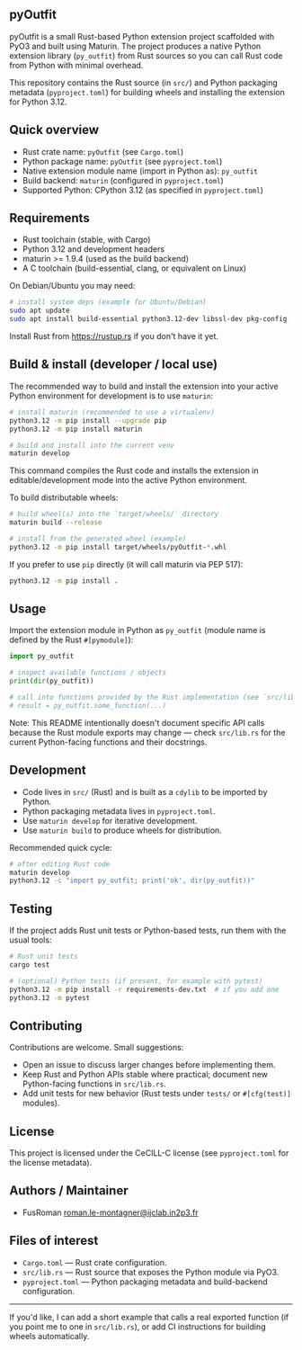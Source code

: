 ## pyOutfit

pyOutfit is a small Rust-based Python extension project scaffolded with PyO3 and built using Maturin. The project produces a native Python extension library (`py_outfit`) from Rust sources so you can call Rust code from Python with minimal overhead.

This repository contains the Rust source (in `src/`) and Python packaging metadata (`pyproject.toml`) for building wheels and installing the extension for Python 3.12.

## Quick overview

- Rust crate name: `pyOutfit` (see `Cargo.toml`)
- Python package name: `pyOutfit` (see `pyproject.toml`)
- Native extension module name (import in Python as): `py_outfit`
- Build backend: `maturin` (configured in `pyproject.toml`)
- Supported Python: CPython 3.12 (as specified in `pyproject.toml`)

## Requirements

- Rust toolchain (stable, with Cargo)
- Python 3.12 and development headers
- maturin >= 1.9.4 (used as the build backend)
- A C toolchain (build-essential, clang, or equivalent on Linux)

On Debian/Ubuntu you may need:

```bash
# install system deps (example for Ubuntu/Debian)
sudo apt update
sudo apt install build-essential python3.12-dev libssl-dev pkg-config
```

Install Rust from https://rustup.rs if you don't have it yet.

## Build & install (developer / local use)

The recommended way to build and install the extension into your active Python environment for development is to use `maturin`:

```bash
# install maturin (recommended to use a virtualenv)
python3.12 -m pip install --upgrade pip
python3.12 -m pip install maturin

# build and install into the current venv
maturin develop
```

This command compiles the Rust code and installs the extension in editable/development mode into the active Python environment.

To build distributable wheels:

```bash
# build wheel(s) into the `target/wheels/` directory
maturin build --release

# install from the generated wheel (example)
python3.12 -m pip install target/wheels/pyOutfit-*.whl
```

If you prefer to use `pip` directly (it will call maturin via PEP 517):

```bash
python3.12 -m pip install .
```

## Usage

Import the extension module in Python as `py_outfit` (module name is defined by the Rust `#[pymodule]`):

```python
import py_outfit

# inspect available functions / objects
print(dir(py_outfit))

# call into functions provided by the Rust implementation (see `src/lib.rs` for exported APIs)
# result = py_outfit.some_function(...)
```

Note: This README intentionally doesn't document specific API calls because the Rust module exports may change — check `src/lib.rs` for the current Python-facing functions and their docstrings.

## Development

- Code lives in `src/` (Rust) and is built as a `cdylib` to be imported by Python.
- Python packaging metadata lives in `pyproject.toml`.
- Use `maturin develop` for iterative development.
- Use `maturin build` to produce wheels for distribution.

Recommended quick cycle:

```bash
# after editing Rust code
maturin develop
python3.12 -c "import py_outfit; print('ok', dir(py_outfit))"
```

## Testing

If the project adds Rust unit tests or Python-based tests, run them with the usual tools:

```bash
# Rust unit tests
cargo test

# (optional) Python tests (if present, for example with pytest)
python3.12 -m pip install -r requirements-dev.txt  # if you add one
python3.12 -m pytest
```

## Contributing

Contributions are welcome. Small suggestions:

- Open an issue to discuss larger changes before implementing them.
- Keep Rust and Python APIs stable where practical; document new Python-facing functions in `src/lib.rs`.
- Add unit tests for new behavior (Rust tests under `tests/` or `#[cfg(test)]` modules).

## License

This project is licensed under the CeCILL-C license (see `pyproject.toml` for the license metadata).

## Authors / Maintainer

- FusRoman <roman.le-montagner@ijclab.in2p3.fr>

## Files of interest

- `Cargo.toml` — Rust crate configuration.
- `src/lib.rs` — Rust source that exposes the Python module via PyO3.
- `pyproject.toml` — Python packaging metadata and build-backend configuration.

---

If you'd like, I can add a short example that calls a real exported function (if you point me to one in `src/lib.rs`), or add CI instructions for building wheels automatically.
